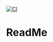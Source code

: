 [![CI](https://github.com/stevenlpld/tutorial/actions/workflows/tests.yml/badge.svg)](https://github.com/stevenlpld/tutorial/actions/workflows/tests.yml)

# ReadMe